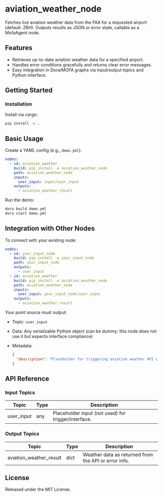 # aviation_weather_node

Fetches live aviation weather data from the FAA for a requested airport (default: ZRH). Outputs results as JSON or error state, callable as a MofaAgent node.

## Features
- Retrieves up-to-date aviation weather data for a specified airport.
- Handles error conditions gracefully and returns clear error messages.
- Easy integration in Dora/MOFA graphs via input/output topics and Python interface.

## Getting Started

### Installation
Install via cargo:
```bash
pip install -e .
```

## Basic Usage

Create a YAML config (e.g., `demo.yml`):

```yaml
nodes:
  - id: aviation_weather
    build: pip install -e aviation_weather_node
    path: aviation_weather_node
    inputs:
      user_input: input/user_input
    outputs:
      - aviation_weather_result
```

Run the demo:

```bash
dora build demo.yml
dora start demo.yml
```


## Integration with Other Nodes

To connect with your existing node:

```yaml
nodes:
  - id: your_input_node
    build: pip install -e your_input_node
    path: your_input_node
    outputs:
      - user_input
  - id: aviation_weather
    build: pip install -e aviation_weather_node
    path: aviation_weather_node
    inputs:
      user_input: your_input_node/user_input
    outputs:
      - aviation_weather_result
```

Your point source must output:

* Topic: `user_input`
* Data: Any serializable Python object (can be dummy; this node does not use it but expects interface compliance)
* Metadata:

  ```json
  {
    "description": "Placeholder for triggering aviation weather API call"
  }
  ```

## API Reference

### Input Topics

| Topic       | Type    | Description                                         |
| ----------- | ------- | --------------------------------------------------- |
| user_input  | any     | Placeholder input (not used) for trigger/interface. |

### Output Topics

| Topic                   | Type   | Description                                          |
| ----------------------- | ------ | ---------------------------------------------------- |
| aviation_weather_result | dict   | Weather data as returned from the API or error info. |


## License

Released under the MIT License.
